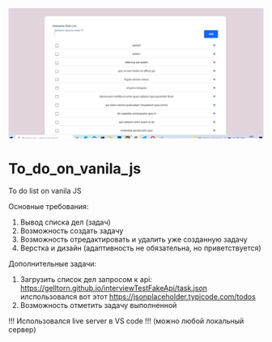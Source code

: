 ![example on site](to_do_list.jpg)
# To_do_on_vanila_js
To do list on vanila JS

Основные требования:
1. Вывод списка дел (задач)
2. Возможность создать задачу
3. Возможность отредактировать и удалить уже созданную задачу
4. Верстка и дизайн
(адаптивность не обязательна, но приветствуется)

Дополнительные задачи:
1. Загрузить список дел запросом к api:
https://gelltorn.github.io/interviewTestFakeApi/task.json илспользовался вот этот https://jsonplaceholder.typicode.com/todos
1. Возможность отметить задачу выполненной

!!! Использовался live server в VS code !!! (можно любой локальный сервер)
